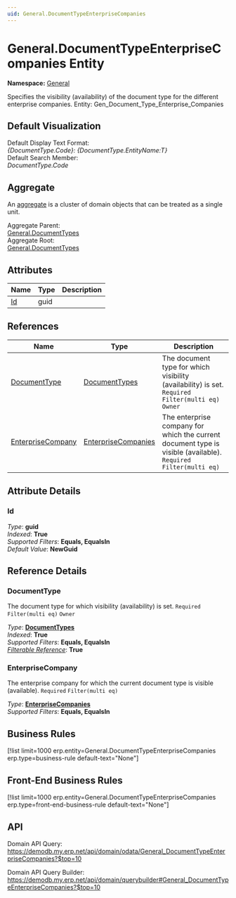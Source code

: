 ```yaml
---
uid: General.DocumentTypeEnterpriseCompanies
---
```

# General.DocumentTypeEnterpriseCompanies Entity

**Namespace:** [General](General.md)  

Specifies the visibility (availability) of the document type for the different enterprise companies. Entity: Gen_Document_Type_Enterprise_Companies

## Default Visualization
Default Display Text Format:  
_{DocumentType.Code}: {DocumentType.EntityName:T}_  
Default Search Member:  
_DocumentType.Code_  

## Aggregate
An [aggregate](https://docs.erp.net/tech/advanced/concepts/aggregates.html) is a cluster of domain objects that can be treated as a single unit.  

Aggregate Parent:  
[General.DocumentTypes](General.DocumentTypes.md)  
Aggregate Root:  
[General.DocumentTypes](General.DocumentTypes.md)  

## Attributes

| Name | Type | Description |
| ---- | ---- | --- |
| [Id](General.DocumentTypeEnterpriseCompanies.md#id) | guid |  

## References

| Name | Type | Description |
| ---- | ---- | --- |
| [DocumentType](General.DocumentTypeEnterpriseCompanies.md#documenttype) | [DocumentTypes](General.DocumentTypes.md) | The document type for which visibility (availability) is set. `Required` `Filter(multi eq)` `Owner` |
| [EnterpriseCompany](General.DocumentTypeEnterpriseCompanies.md#enterprisecompany) | [EnterpriseCompanies](General.EnterpriseCompanies.md) | The enterprise company for which the current document type is visible (available). `Required` `Filter(multi eq)` |


## Attribute Details

### Id

_Type_: **guid**  
_Indexed_: **True**  
_Supported Filters_: **Equals, EqualsIn**  
_Default Value_: **NewGuid**  


## Reference Details

### DocumentType

The document type for which visibility (availability) is set. `Required` `Filter(multi eq)` `Owner`

_Type_: **[DocumentTypes](General.DocumentTypes.md)**  
_Indexed_: **True**  
_Supported Filters_: **Equals, EqualsIn**  
_[Filterable Reference](https://docs.erp.net/dev/domain-api/filterable-references.html)_: **True**  

### EnterpriseCompany

The enterprise company for which the current document type is visible (available). `Required` `Filter(multi eq)`

_Type_: **[EnterpriseCompanies](General.EnterpriseCompanies.md)**  
_Supported Filters_: **Equals, EqualsIn**  



## Business Rules

[!list limit=1000 erp.entity=General.DocumentTypeEnterpriseCompanies erp.type=business-rule default-text="None"]

## Front-End Business Rules

[!list limit=1000 erp.entity=General.DocumentTypeEnterpriseCompanies erp.type=front-end-business-rule default-text="None"]

## API

Domain API Query:
<https://demodb.my.erp.net/api/domain/odata/General_DocumentTypeEnterpriseCompanies?$top=10>

Domain API Query Builder:
<https://demodb.my.erp.net/api/domain/querybuilder#General_DocumentTypeEnterpriseCompanies?$top=10>

